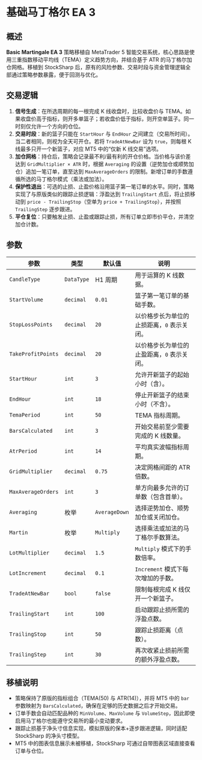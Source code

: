 # 基础马丁格尔 EA 3

## 概述
**Basic Martingale EA 3** 策略移植自 MetaTrader 5 智能交易系统，核心思路是使用三重指数移动平均线（TEMA）定义趋势方向，并结合基于 ATR 的马丁格尔加仓网格。移植到 StockSharp 后，原有的风险参数、交易时段与资金管理逻辑全部通过策略参数暴露，便于回测与优化。

## 交易逻辑
1. **信号生成**：在所选周期的每一根完成 K 线收盘时，比较收盘价与 TEMA。如果收盘价高于指标，则开多单篮子；若收盘价低于指标，则开空单篮子。同一时刻仅允许一个方向的仓位。
2. **交易时段**：新的篮子只能在 `StartHour` 与 `EndHour` 之间建立（交易所时间）。当二者相同，则视为全天可开仓。若将 `TradeAtNewBar` 设为 `true`，则每根 K 线最多只开一个新篮子，对应 MT5 中的“仅新 K 线交易”选项。
3. **加仓网格**：持仓后，策略会记录最不利/最有利的开仓价格。当价格与该价差达到 `GridMultiplier × ATR` 时，根据 `Averaging` 的设置（逆势加仓或顺势加仓）追加一笔订单，直至达到 `MaxAverageOrders` 的限制。新增订单的手数遵循所选的马丁格尔模式（乘法或加法）。
4. **保护性退出**：可选的止损、止盈价格沿用篮子第一笔订单的水平。同时，策略实现了与原版类似的跟踪止损逻辑：浮盈达到 `TrailingStart` 点后，将止损移动到 `price - TrailingStop`（空单为 `price + TrailingStop`），并按照 `TrailingStep` 逐步跟进。
5. **平仓复位**：只要触发止损、止盈或跟踪止损，所有订单立即市价平仓，并清空加仓计数。

## 参数
| 参数 | 类型 | 默认值 | 说明 |
|------|------|-------|------|
| `CandleType` | `DataType` | H1 周期 | 用于运算的 K 线数据。 |
| `StartVolume` | `decimal` | `0.01` | 篮子第一笔订单的基础手数。 |
| `StopLossPoints` | `decimal` | `20` | 以价格步长为单位的止损距离，`0` 表示关闭。 |
| `TakeProfitPoints` | `decimal` | `20` | 以价格步长为单位的止盈距离，`0` 表示关闭。 |
| `StartHour` | `int` | `3` | 允许开新篮子的起始小时（含）。 |
| `EndHour` | `int` | `18` | 停止开新篮子的结束小时（不含）。 |
| `TemaPeriod` | `int` | `50` | TEMA 指标周期。 |
| `BarsCalculated` | `int` | `3` | 开始交易前至少需要完成的 K 线数量。 |
| `AtrPeriod` | `int` | `14` | 平均真实波幅指标周期。 |
| `GridMultiplier` | `decimal` | `0.75` | 决定网格间距的 ATR 倍数。 |
| `MaxAverageOrders` | `int` | `3` | 单方向最多允许的订单数（包含首单）。 |
| `Averaging` | 枚举 | `AverageDown` | 选择逆势加仓、顺势加仓或关闭加仓。 |
| `Martin` | 枚举 | `Multiply` | 选择乘法或加法的马丁格尔手数算法。 |
| `LotMultiplier` | `decimal` | `1.5` | `Multiply` 模式下的手数倍率。 |
| `LotIncrement` | `decimal` | `0.1` | `Increment` 模式下每次增加的手数。 |
| `TradeAtNewBar` | `bool` | `false` | 限制每根完成 K 线仅开一个新篮子。 |
| `TrailingStart` | `int` | `100` | 启动跟踪止损所需的浮盈点数。 |
| `TrailingStop` | `int` | `50` | 跟踪止损距离（点数）。 |
| `TrailingStep` | `int` | `30` | 再次收紧止损前所需的额外浮盈点数。 |

## 移植说明
- 策略保持了原版的指标组合（TEMA(50) 与 ATR(14)），并将 MT5 中的 `bar` 参数映射为 `BarsCalculated`，确保在足够的历史数据之后才开始交易。
- 订单手数会自动匹配品种的 `MinVolume`、`MaxVolume` 与 `VolumeStep`，因此即使启用马丁格尔也能遵守交易所的最小变动要求。
- 跟踪止损基于净头寸信息实现，模拟原版的保本+逐步跟进逻辑，同时适配 StockSharp 的净头寸模型。
- MT5 中的图表信息展示未被移植，StockSharp 可通过自带图表区域直接查看订单与仓位。
